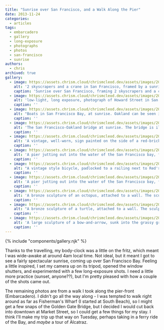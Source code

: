 ```yaml
---
title: "Sunrise over San Francisco, and a Walk Along the Pier"
date: 2013-11-24
categories:
  - articles
tags:
  - embarcadero
  - gallery
  - long-exposure
  - photographs
  - photos
  - san-francisco
  - sunrise
authors:
  - chris
archived: true
gallery:
  - image: https://assets.chrism.cloud/chrismcleod.dev/assets/images/2013/11/image.jpg
    alt: '2 skyscrapers and a crane in San Francisco, framed by a sunrise sky which transitions from dark blue at the top to fiery orange near the bottom third. In the foreground is the silhouette of another building'
    caption: 'Sunrise over San Francisco, framing 2 skyscrapers and a crane'
  - image: https://assets.chrism.cloud/chrismcleod.dev/assets/images/2013/11/image1.jpg
    alt: 'low-light, long exposure, photograph of Howard Street in San Francisco at sunrise, taken from a high vantage point. There are some light trails caused by passing cars. In the background is part of the bay, and the San Francisco-Oakland bridge.'
    caption: ''
  - image: https://assets.chrism.cloud/chrismcleod.dev/assets/images/2013/11/image2.jpg
    alt: "Boats in San Francisco Bay, at sunrise. Oakland can be seen in the background, across the water."
    caption: ''
  - image: https://assets.chrism.cloud/chrismcleod.dev/assets/images/2013/11/image3.jpg
    alt: 'The San Francisco-Oakland bridge at sunrise. The bridge is illuminated with lights to show off the support cables. In the foreground are the silhouettes of various buildings and some streets.'
    caption: ''
  - image: https://assets.chrism.cloud/chrismcleod.dev/assets/images/2013/11/image4.jpg
    alt: 'A vintage, well-worn, sign painted on the side of a red-brick wall. It advertises Gallo Salame, and features a stylised illustration of a tram car'
    caption: ''
  - image: https://assets.chrism.cloud/chrismcleod.dev/assets/images/2013/11/image5.jpg
    alt: 'A pier jutting out into the water of the San Francisco bay, from the left side of the frame. In the hazy distance, hills can be seen'
    caption: ''
  - image: https://assets.chrism.cloud/chrismcleod.dev/assets/images/2013/11/image6.jpg
    alt: "A vintage style bicycle, padlocked to a railing next to Red's Java House in San Francisco. In the background is a pier building, and to the right is a partial view of a sign advertising Double Cheeseburger & Beer, and Red's Special Hot-Dog and Soda"
    caption: ''
  - image: https://assets.chrism.cloud/chrismcleod.dev/assets/images/2013/11/image7.jpg
    alt: 'A pier jutting out into the water of the San Francisco bay, from the left side of the frame. In the hazy distance, hills can be seen. The pier has a building with several warehouse doors on it.'
    caption: ''
  - image: https://assets.chrism.cloud/chrismcleod.dev/assets/images/2013/11/image10.jpg
    alt: 'A bronze sculpture of an octopus, attached to a wall. The sculpture is covered in dark green verdigris, which is worn away in some places to reveal the natural orangey-brown of the metal.'
    caption: ''
  - image: https://assets.chrism.cloud/chrismcleod.dev/assets/images/2013/11/image11.jpg
    alt: "A bronze sculpture of a turtle, attached to a wall. The sculpture is covered in dark green verdigris, which is worn away in many places to reveal the natural orangey-brown of the metal."
    caption: ''
  - image: https://assets.chrism.cloud/chrismcleod.dev/assets/images/2013/11/image13.jpg
    alt: 'A large sculpture of a bow-and-arrow, sunk into the grassy ground, with the tip of arrow and some of the bow obscured by the ground. The fletchings of the arrow are bright red, and its shaft is painted white. The bow is a golden yellow colour. In the background are palm trees, some buildings of the San Francisco skyline, and a bright blue sky'
    caption: ''
---
```


{% include "components/gallery.njk" %}

Thanks to the travelling, my body-clock was a little on the fritz, which meant I was wide-awake at around 4am local time. Not ideal, but it meant I got to see a fairly spectacular sunrise, coming up over San Francisco Bay. Feeling a little inspired, I set my camera up on its tripod, opened the window shutters, and experimented with a few long-exposure shots. I need a little more practice (sunset, anyone??), but I'm pretty pleased with how a couple of the shots came out.

The remaining photos are from a walk I took along the pier-front (Embarcadero). I didn't go all the way along - I was tempted to walk right around as far as Fisherman's Wharf (I started at South Beach), so I might get a few snaps of the Golden Gate Bridge, but I decided I would cut back into downtown at Market Street, so I could get a few things for my stay. I think I'll make my trip up that way on Tuesday, perhaps taking in a ferry ride of the Bay, and _maybe_ a tour of Alcatraz.
